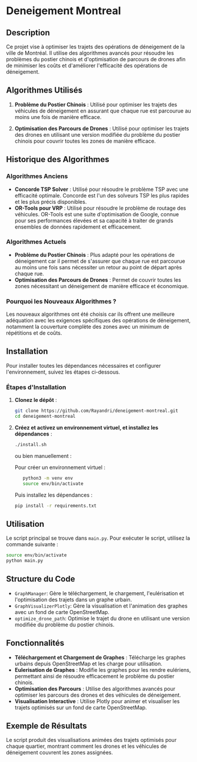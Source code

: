 
# Deneigement Montreal

## Description
Ce projet vise à optimiser les trajets des opérations de déneigement de la ville de Montréal. Il utilise des algorithmes avancés pour résoudre les problèmes du postier chinois et d'optimisation de parcours de drones afin de minimiser les coûts et d'améliorer l'efficacité des opérations de déneigement.

## Algorithmes Utilisés
1. **Problème du Postier Chinois** : Utilisé pour optimiser les trajets des véhicules de déneigement en assurant que chaque rue est parcourue au moins une fois de manière efficace.
   
2. **Optimisation des Parcours de Drones** : Utilisé pour optimiser les trajets des drones en utilisant une version modifiée du problème du postier chinois pour couvrir toutes les zones de manière efficace.

## Historique des Algorithmes

### Algorithmes Anciens
- **Concorde TSP Solver** : Utilisé pour résoudre le problème TSP avec une efficacité optimale. Concorde est l'un des solveurs TSP les plus rapides et les plus précis disponibles.
- **OR-Tools pour VRP** : Utilisé pour résoudre le problème de routage des véhicules. OR-Tools est une suite d'optimisation de Google, connue pour ses performances élevées et sa capacité à traiter de grands ensembles de données rapidement et efficacement.

### Algorithmes Actuels
- **Problème du Postier Chinois** : Plus adapté pour les opérations de déneigement car il permet de s'assurer que chaque rue est parcourue au moins une fois sans nécessiter un retour au point de départ après chaque rue.
- **Optimisation des Parcours de Drones** : Permet de couvrir toutes les zones nécessitant un déneigement de manière efficace et économique.

### Pourquoi les Nouveaux Algorithmes ?
Les nouveaux algorithmes ont été choisis car ils offrent une meilleure adéquation avec les exigences spécifiques des opérations de déneigement, notamment la couverture complète des zones avec un minimum de répétitions et de coûts.

## Installation
Pour installer toutes les dépendances nécessaires et configurer l'environnement, suivez les étapes ci-dessous.

### Étapes d'Installation

1. **Clonez le dépôt** :
    ```bash
    git clone https://github.com/Rayandri/deneigement-montreal.git
    cd deneigement-montreal
    ```

2. **Créez et activez un environnement virtuel, et installez les dépendances** :
    ```bash
    ./install.sh
    ```

    ou bien manuellement :

   Pour créer un environnement virtuel :
   ```bash
      python3 -m venv env
      source env/bin/activate
   ```

   Puis installez les dépendances :
    ```bash
    pip install -r requirements.txt
    ```

## Utilisation
Le script principal se trouve dans `main.py`. Pour exécuter le script, utilisez la commande suivante :

```bash
source env/bin/activate
python main.py
```

## Structure du Code
- `GraphManager`: Gère le téléchargement, le chargement, l'eulérisation et l'optimisation des trajets dans un graphe urbain.
- `GraphVisualizerPlotly`: Gère la visualisation et l'animation des graphes avec un fond de carte OpenStreetMap.
- `optimize_drone_path`: Optimise le trajet du drone en utilisant une version modifiée du problème du postier chinois.

## Fonctionnalités
- **Téléchargement et Chargement de Graphes** : Télécharge les graphes urbains depuis OpenStreetMap et les charge pour utilisation.
- **Eulerisation de Graphes** : Modifie les graphes pour les rendre eulériens, permettant ainsi de résoudre efficacement le problème du postier chinois.
- **Optimisation des Parcours** : Utilise des algorithmes avancés pour optimiser les parcours des drones et des véhicules de déneigement.
- **Visualisation Interactive** : Utilise Plotly pour animer et visualiser les trajets optimisés sur un fond de carte OpenStreetMap.

## Exemple de Résultats
Le script produit des visualisations animées des trajets optimisés pour chaque quartier, montrant comment les drones et les véhicules de déneigement couvrent les zones assignées.
